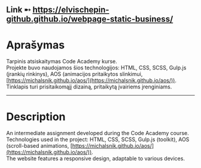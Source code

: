 Link ➸ https://elvischepin-github.github.io/webpage-static-business/
---
# Aprašymas
Tarpinis atsiskaitymas Code Academy kurse.  
Projekte buvo naudojamos šios technologijos: HTML, CSS, SCSS, Gulp.js (įrankių rinkinys), AOS (animacijos pritaikytos slinkimui, [https://michalsnik.github.io/aos/](https://michalsnik.github.io/aos/)).  
Tinklapis turi prisitaikomąjį dizainą, pritaikytą įvairiems įrenginiams.

---

# Description
An intermediate assignment developed during the Code Academy course.  
Technologies used in the project: HTML, CSS, SCSS, Gulp.js (toolkit), AOS (scroll-based animations, [https://michalsnik.github.io/aos/](https://michalsnik.github.io/aos/)).  
The website features a responsive design, adaptable to various devices.
